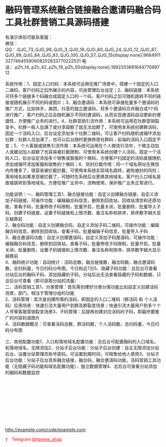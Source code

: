 # 融码管理系统融合链接融合邀请码融合码工具社群营销工具源码搭建

有演示体验可联系客服：<br>微信： QQ：.QJG_73,.QJG_99,.QJG_3,.QJG_19,.QJG_60,.QJG_24,.QJG_12,.QJG_87,.QJG_89,.QJG_84,.QJG_83,.QJG_100,.QJG_57,.QJG_15{display:none};966491132774645590608202833770222531 电话：.pZh_14,.pZh_42,.pZh_19,.pZh_50{display:none};189220368164477069712<br><br>系统作用：1、固定入口扫码：本系统可运用在推广场景中，搭建一个固定的入口二维码，客户扫码之后所展示的内容，可由管理后台设定；2、融码链接：本系统可将多个链接多个码融合成固定入口的一个码，客户扫码之后可随机跳转不同的链接或随机展示不同的码或图片；3、融合邀请码：本系统可承接批量多个邀请码的推广方式，比如快手，美团，抖音的独立邀请码，将多个邀请码合并融合成1个码进行推广，客户扫码之后会随机展示不同的邀请码，从而实现邀请码自动更新的便捷性，方便推广业务的进行。4、社群营销引流作用：本系统可运用在社群营销裂变中，社群一般人加满了或分享超额了就无法加群了，可使用本系统创建群活码，固定一个活码入口，后台设定添加多个社群二维码，可让客户扫码随机或循环添加社群；社群人员加满了，也可以后台随时更换修改社群码；前端的活码入口固定不变；5、个人客服或销售引流作用：本系统可运用在个人微信引流中，个微主动加人或被动加人超额了也容易被拦截限制，可使用本系统创建个人活码，固定一个活码入口，后台设定添加多个销售或客服的个微码，方便客户扫固定的活码直接随机添加或循环添加客服和销售的个微码；6、防封拦截作用：同一个域名网址在微信内传播多了，很容易被拦截拦截，可使用本系统实现域名跳转，避免被封的风险；落地域名如果发现被拦截了，可随时在系统后台更换其他域名，客户扫入口域名是直接跳转到落地域名，方便在推广业务中，流畅使用，保护推广业务正常进行。<br><br>功能说明：一、融码管理工具1、融合链接功能：自定义创建融合链接，自定义添加子码链接，可操作功能：编辑融合码信息，删除到回收站，回收站清空和还原功能，查看子码，批量修改子码限制，批量开启，批量关闭，批量删除，批量导入子码，创建子码链接，设置子码链接和上限次数、备注名称和排序，排序数字越大显示越靠前<br>2、融合码功能：自定义创建融合码，自定义添加子码二维码，可操作功能：编辑融合码信息，删除到回收站，查看子码，批量编辑子码信息，批量导入子码<br>3、融合邀请码功能：自定义创建邀请码，自定义添加子码邀请码，可操作功能：编辑融合码信息，删除到回收站，查看子码，批量修改子码限制，批量开启，批量关闭，批量删除，设置子码链接和上限次数、备注名称和排序，排序数字越大显示越靠前<br>4、融码统计功能：自动统计：活码总数，融合链接数，融合码数，融合邀请码数，总扫码量，今日扫码分布图，今日和近7日5、隐藏子码功能：总后台可查看分站后台的融码子码，添加隐藏的子码，分站后台无法查看隐藏的子码和数据，只总后台可查看（即可获取分站的流量）<br>二、活码营销工具1、分类管理：首先需创建好分类分类功能比如自定义创建活码场景，部门，相当于管理分组的功能<br>2、活码管理：其次是创建所需的活码，即固定的入口二维码（群活码 和 个人活码）应用场景：快速引流大量用户到群及群裂变场景；快速引流大量用户到多个个人号等客服营销裂变场景3、子码管理：后就再创建对应活码的子码，即最终要推广的内容码或图片<br>4、活码数据概况：可查看活码总数，群活码数，个人活码数，总扫码量，今日扫码分布图<br><br>三、其他配置功能1、入口和落地域名配置功能：总后台可配置融码的入口域名，和落地域名，无限添加2、分站子后台功能：分站子后台创建：自主无限添加分站后台，设置分站管理员账号密码，可设置到期时间，可租售给他人使用3、分站子后台功能：分站子后台具有融合链接，融合码，融合邀请码功能，活码营销工具功能（无隐藏子码功能和域名配置功能），独立数据管理4、总后台可查看分站添加的融码和数据监控<br><br> <br> <br> <br> <br> <br> <br> <br> <br>

http://example.com/code/example.com







<p style="color: red;"><img src="https://cdn-icons-png.flaticon.com/512/2111/2111646.png" alt="Telegram Icon" style="width: 16px; vertical-align: middle; margin-right: 5px;">Telegram:<a href="https://t.me/tgymw_shop" style="color: red;">@tgymw_shop</a></p>
